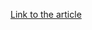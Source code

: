 [Link to the article](https://thehackernews.com/2025/02/hackers-exploit-signals-linked-devices.html)
